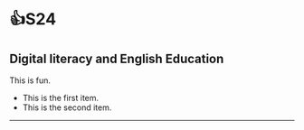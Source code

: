# :+1:S24
## Digital literacy and English Education

This is fun.

+ This is the first item.
+ This is the second item.


---
